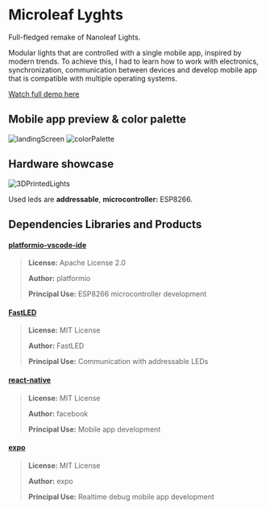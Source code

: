 # Microleaf Lyghts
Full-fledged remake of Nanoleaf Lights.

Modular lights that are controlled with a single mobile app, inspired by modern trends. To achieve this, I had to learn how to work with electronics, synchronization, communication between devices and develop mobile app that is compatible with multiple operating systems.

[Watch full demo here](https://youtu.be/qGek9a8ZctI)

## Mobile app preview & color palette

![landingScreen](https://github.com/vojtechgistr/microleaf-lyghts/assets/56306485/b601439b-b792-4099-b2b8-0a77c2a5db74)
![colorPalette](https://github.com/vojtechgistr/microleaf-lyghts/assets/56306485/0f3d90c6-e6c2-4c55-af86-c28816b14bcd)


## Hardware showcase
![3DPrintedLights](https://github.com/vojtechgistr/microleaf-lyghts/assets/56306485/cad44f8c-e61a-4710-9a9b-43de165ae20b)

Used leds are **addressable**, **microcontroller:** ESP8266.

## Dependencies Libraries and Products
#### [platformio-vscode-ide](https://github.com/platformio/platformio-vscode-ide)
> **License:** Apache License 2.0
>
> **Author:** platformio
>
> **Principal Use:** ESP8266 microcontroller development

#### [FastLED](https://github.com/FastLED/FastLED)
> **License:** MIT License
>
> **Author:** FastLED
>
> **Principal Use:** Communication with addressable LEDs

#### [react-native](https://github.com/facebook/react-native)
> **License:** MIT License
>
> **Author:** facebook
>
> **Principal Use:** Mobile app development

#### [expo](https://github.com/expo/expo)
> **License:** MIT License
>
> **Author:** expo
>
> **Principal Use:** Realtime debug mobile app development
